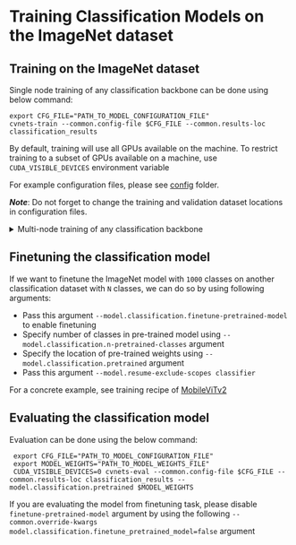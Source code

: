 # Training Classification Models on the ImageNet dataset

## Training on the ImageNet dataset

Single node training of any classification backbone can be done using below command:

``` 
export CFG_FILE="PATH_TO_MODEL_CONFIGURATION_FILE"
cvnets-train --common.config-file $CFG_FILE --common.results-loc classification_results
```

By default, training will use all GPUs available on the machine. To restrict training to a subset of GPUs available on a machine, use `CUDA_VISIBLE_DEVICES` environment variable

For example configuration files, please see [config](../../../../../config/classification) folder. 

***Note***: Do not forget to change the training and validation dataset locations in configuration files.

<details>
<summary>
Multi-node training of any classification backbone
</summary>

Assuming we have 4 8-GPU nodes (i.e., 32 GPUs), we can train  using below commands

Node-0
```
export CFG_FILE="PATH_TO_MODEL_CONFIGURATION_FILE"
cvnets-train --common.config-file $CFG_FILE --common.results-loc classification_results --ddp.rank 0 --ddp.world-size 32 --ddp.dist-url 'tcp://IP_OF_NODE0:FREEPORT' --ddp.backend nccl
```
Node-1
```
export CFG_FILE="PATH_TO_MODEL_CONFIGURATION_FILE"
cvnets-train --common.config-file $CFG_FILE --common.results-loc classification_results --ddp.rank 8 --ddp.world-size 32 --ddp.dist-url 'tcp://IP_OF_NODE0:FREEPORT' --ddp.backend nccl
```
Node-2
```
export CFG_FILE="PATH_TO_MODEL_CONFIGURATION_FILE"
cvnets-train --common.config-file $CFG_FILE --common.results-loc classification_results --ddp.rank 16 --ddp.world-size 32 --ddp.dist-url 'tcp://IP_OF_NODE0:FREEPORT' --ddp.backend nccl
```

Node-3
```
export CFG_FILE="PATH_TO_MODEL_CONFIGURATION_FILE"
cvnets-train --common.config-file $CFG_FILE --common.results-loc classification_results --ddp.rank 24 --ddp.world-size 32 --ddp.dist-url 'tcp://IP_OF_NODE0:FREEPORT' --ddp.backend nccl
```
</details>

## Finetuning the classification model

If we want to finetune the ImageNet model with `1000` classes on another classification dataset with `N` classes, we can do so by using following arguments:
   * Pass this argument `--model.classification.finetune-pretrained-model` to enable finetuning
   * Specify number of classes in pre-trained model using `--model.classification.n-pretrained-classes` argument
   * Specify the location of pre-trained weights using `--model.classification.pretrained` argument
   * Pass this argument `--model.resume-exclude-scopes classifier`

For a concrete example, see training recipe of [MobileViTv2](README-mobilevit-v2.md)


## Evaluating the classification model

Evaluation can be done using the below command:

```
 export CFG_FILE="PATH_TO_MODEL_CONFIGURATION_FILE"
 export MODEL_WEIGHTS="PATH_TO_MODEL_WEIGHTS_FILE"
 CUDA_VISIBLE_DEVICES=0 cvnets-eval --common.config-file $CFG_FILE --common.results-loc classification_results --model.classification.pretrained $MODEL_WEIGHTS
```

If you are evaluating the model from finetuning task, please disable `finetune-pretrained-model` argument by using the following `--common.override-kwargs model.classification.finetune_pretrained_model=false` argument
